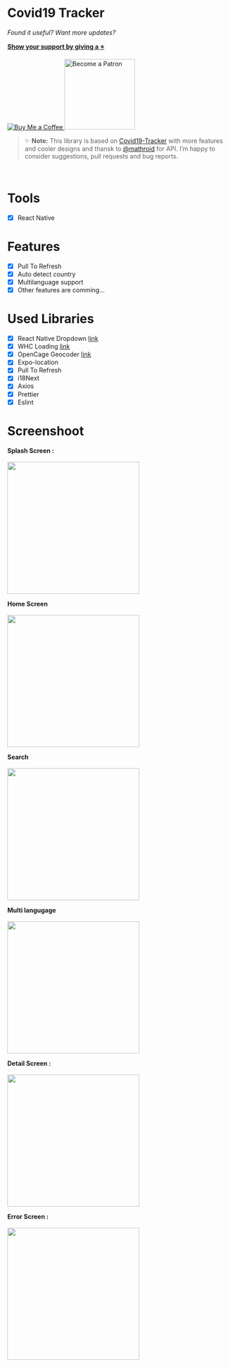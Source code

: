 # Covid19 Tracker
_Found it useful? Want more updates?_

[**Show your support by giving a :star:**](https://github.com/mediusoft/covid-19-tracker-react-native/stargazers)

<a href="https://www.buymeacoffee.com/mhoz0yJ">
  <img src="https://www.buymeacoffee.com/assets/img/custom_images/orange_img.png" alt="Buy Me a Coffee">
</a>
<a href="https://www.patreon.com/orkhan_rzazade">
  <img src="https://c5.patreon.com/external/logo/become_a_patron_button@2x.png" alt="Become a Patron" width="160">
</a>

<br />

> ✨ **Note:** This library is based on [Covid19-Tracker](https://github.com/rbayuokt/Covid19-Tracker-ReactNative) with more features and cooler designs and thansk to [@mathroid](https://github.com/mathdroid/covid-19-api) for API. I’m happy to consider suggestions, pull requests and bug reports.

<br />


# Tools
- [x] React Native

# Features
- [x] Pull To Refresh
- [x] Auto detect country
- [x] Multilanguage support
- [x] Other features are comming...

# Used Libraries
- [x] React Native Dropdown [link](https://www.npmjs.com/package/react-native-material-dropdown)
- [x] WHC Loading [link](https://github.com/netyouli/react-native-whc-loading)
- [x] OpenCage Geocoder [link](https://opencagedata.com/)
- [x] Expo-location
- [x] Pull To Refresh
- [x] i18Next
- [x] Axios
- [x] Prettier
- [x] Eslint

# Screenshoot 

**Splash Screen :**<br><br>
<img src="screenshoot/splash.jpg" width="300px" /><br>

**Home Screen**<br><br>
<img src="screenshoot/home.jpg" width="300px" /><br>

**Search**<br><br>
<img src="screenshoot/search.jpg" width="300px" /><br>

**Multi langugage**<br><br>
<img src="screenshoot/multilanguage.jpg" width="300px" /><br>

**Detail Screen :**<br><br>
<img src="screenshoot/detail.jpg" width="300px" /><br>

**Error Screen :**<br><br>
<img src="screenshoot/error handle.jpg" width="300px" /><br>
